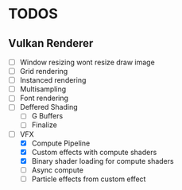 # TODOS

## Vulkan Renderer
- [ ] Window resizing wont resize draw image
- [ ] Grid rendering
- [ ] Instanced rendering
- [ ] Multisampling
- [ ] Font rendering
- [ ] Deffered Shading
    - [ ] G Buffers
    - [ ] Finalize
- [ ] VFX
    - [x] Compute Pipeline
    - [x] Custom effects with compute shaders
    - [x] Binary shader loading for compute shaders
    - [ ] Async compute
    - [ ] Particle effects from custom effect
